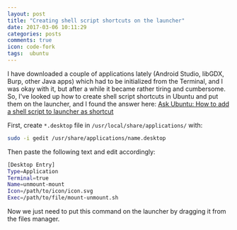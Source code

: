 ```yaml
---
layout: post
title: "Creating shell script shortcuts on the launcher"
date: 2017-03-06 10:11:29
categories: posts
comments: true
icon: code-fork
tags:  ubuntu
---
```


I have downloaded a couple of applications lately (Android Studio, libGDX, Burp, other Java apps) which had to be initialized from the Terminal, and I was okay with it, but after a while it became rather tiring and cumbersome. So, I've looked up how to create shell script shortcuts in Ubuntu and put them on the launcher, and I found the answer here: [Ask Ubuntu: How to add a shell script to launcher as shortcut](http://askubuntu.com/questions/141229/how-to-add-a-shell-script-to-launcher-as-shortcut)

First, create `*.desktop` file in `/usr/local/share/applications/` with:

```bash
sudo -i gedit /usr/share/applications/name.desktop
```

Then paste the following text and edit accordingly:

```bash
[Desktop Entry]
Type=Application
Terminal=true
Name=unmount-mount
Icon=/path/to/icon/icon.svg
Exec=/path/to/file/mount-unmount.sh
```

Now we just need to put this command on the launcher by dragging it from the files manager.